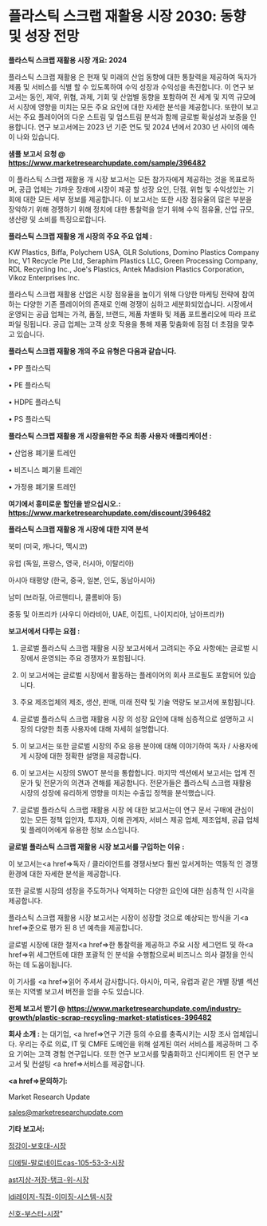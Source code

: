 # 플라스틱 스크랩 재활용 시장 2030: 동향 및 성장 전망

<strong>플라스틱 스크랩 재활용 시장 개요: 2024</strong>

플라스틱 스크랩 재활용 은 현재 및 미래의 산업 동향에 대한 통찰력을 제공하여 독자가 제품 및 서비스를 식별 할 수 있도록하여 수익 성장과 수익성을 촉진합니다. 이 연구 보고서는 동인, 제약, 위협, 과제, 기회 및 산업별 동향을 포함하여 전 세계 및 지역 규모에서 시장에 영향을 미치는 모든 주요 요인에 대한 자세한 분석을 제공합니다. 또한이 보고서는 주요 플레이어의 다운 스트림 및 업스트림 분석과 함께 글로벌 확실성과 보증을 인용합니다. 연구 보고서에는 2023 년 기준 연도 및 2024 년에서 2030 년 사이의 예측이 나와 있습니다.



<strong>샘플 보고서 요청 @ <a href=https://www.marketresearchupdate.com/sample/396482>https://www.marketresearchupdate.com/sample/396482</a></strong>

이 플라스틱 스크랩 재활용 개 시장 보고서는 모든 참가자에게 제공하는 것을 목표로하며, 공급 업체는 가까운 장래에 시장이 제공 할 성장 요인, 단점, 위협 및 수익성있는 기회에 대한 모든 세부 정보를 제공합니다. 이 보고서는 또한 시장 점유율의 많은 부분을 장악하기 위해 경쟁하기 위해 정치에 대한 통찰력을 얻기 위해 수익 점유율, 산업 규모, 생산량 및 소비를 특징으로합니다.



<strong>플라스틱 스크랩 재활용 개 시장의 주요 주요 업체 :</strong>

KW Plastics, Biffa, Polychem USA, GLR Solutions, Domino Plastics Company Inc, V1 Recycle Pte Ltd, Seraphim Plastics LLC, Green Processing Company, RDL Recycling Inc., Joe&#39;s Plastics, Antek Madision Plastics Corporation, Vikoz Enterprises Inc.

플라스틱 스크랩 재활용 산업은 시장 점유율을 높이기 위해 다양한 마케팅 전략에 참여하는 다양한 기존 플레이어의 존재로 인해 경쟁이 심하고 세분화되었습니다. 시장에서 운영되는 공급 업체는 가격, 품질, 브랜드, 제품 차별화 및 제품 포트폴리오에 따라 프로파일 링됩니다. 공급 업체는 고객 상호 작용을 통해 제품 맞춤화에 점점 더 초점을 맞추고 있습니다.



<strong>플라스틱 스크랩 재활용 개의 주요 유형은 다음과 같습니다.</strong>

• PP 플라스틱

• PE 플라스틱

• HDPE 플라스틱

• PS 플라스틱



<strong>플라스틱 스크랩 재활용 개 시장을위한 주요 최종 사용자 애플리케이션 :</strong>

• 산업용 폐기물 트레인

• 비즈니스 폐기물 트레인

• 가정용 폐기물 트레인



<strong>여기에서 흥미로운 할인을 받으십시오.: <a href=https://www.marketresearchupdate.com/discount/396482>https://www.marketresearchupdate.com/discount/396482</a></strong>



<strong>플라스틱 스크랩 재활용 개 시장에 대한 지역 분석</strong>

북미 (미국, 캐나다, 멕시코)

유럽 (독일, 프랑스, 영국, 러시아, 이탈리아)

아시아 태평양 (한국, 중국, 일본, 인도, 동남아시아)

남미 (브라질, 아르헨티나, 콜롬비아 등)

중동 및 아프리카 (사우디 아라비아, UAE, 이집트, 나이지리아, 남아프리카)



<strong>보고서에서 다루는 요점 :</strong>

1. 글로벌 플라스틱 스크랩 재활용 시장 보고서에서 고려되는 주요 사항에는 글로벌 시장에서 운영되는 주요 경쟁자가 포함됩니다.

2. 이 보고서에는 글로벌 시장에서 활동하는 플레이어의 회사 프로필도 포함되어 있습니다.

3. 주요 제조업체의 제조, 생산, 판매, 미래 전략 및 기술 역량도 보고서에 포함됩니다.

4. 글로벌 플라스틱 스크랩 재활용 시장 의 성장 요인에 대해 심층적으로 설명하고 시장의 다양한 최종 사용자에 대해 자세히 설명합니다.

5. 이 보고서는 또한 글로벌 시장의 주요 응용 분야에 대해 이야기하여 독자 / 사용자에게 시장에 대한 정확한 설명을 제공합니다.

6. 이 보고서는 시장의 SWOT 분석을 통합합니다. 마지막 섹션에서 보고서는 업계 전문가 및 전문가의 의견과 견해를 제공합니다. 전문가들은 플라스틱 스크랩 재활용 시장의 성장에 유리하게 영향을 미치는 수출입 정책을 분석했습니다.

7. 글로벌 플라스틱 스크랩 재활용 시장 에 대한 보고서는이 연구 문서 구매에 관심이있는 모든 정책 입안자, 투자자, 이해 관계자, 서비스 제공 업체, 제조업체, 공급 업체 및 플레이어에게 유용한 정보 소스입니다.



<strong>글로벌 플라스틱 스크랩 재활용 시장 보고서를 구입하는 이유 :</strong>

이 보고서는<a href=>독자 / 클</a>라이언트를 경쟁사보다 훨씬 앞서게하는 역동적 인 경쟁 환경에 대한 자세한 분석을 제공합니다.

또한 글로벌 시장의 성장을 주도하거나 억제하는 다양한 요인에 대한 심층적 인 시각을 제공합니다.

플라스틱 스크랩 재활용 시장 보고서는 시장이 성장할 것으로 예상되는 방식을 기<a href=>준으로</a> 평가 된 8 년 예측을 제공합니다.

글로벌 시장에 대한 철저<a href=>한 통찰력</a>을 제공하고 주요 시장 세그먼트 및 하<a href=>위 세그</a>먼트에 대한 포괄적 인 분석을 수행함으로써 비즈니스 의사 결정을 인식하는 데 도움이됩니다.

이 기사를 <a href=>읽어 주</a>셔서 감사합니다. 아시아, 미국, 유럽과 같은 개별 장별 섹션 또는 지역별 보고서 버전을 얻을 수도 있습니다.



<strong>전체 보고서 받기 @ <a href=https://www.marketresearchupdate.com/industry-growth/plastic-scrap-recycling-market-statistices-396482>https://www.marketresearchupdate.com/industry-growth/plastic-scrap-recycling-market-statistices-396482</a></strong>



<strong>회사 소개 :</strong>
는 대기업, <a href=>연구 기</a>관 등의 수요를 충족시키는 시장 조사 업체입니다. 우리는 주로 의료, IT 및 CMFE 도메인을 위해 설계된 여러 서비스를 제공하며 그 주요 기여는 고객 경험 연구입니다. 또한 연구 보고서를 맞춤화하고 신디케이트 된 연구 보고서 및 컨설팅 <a href=>서비</a>스를 제공합니다.



<strong><a href=>문의하기:</a></strong>

Market Research Update

sales@marketresearchupdate.com



<strong>기타 보고서:</strong>

<a href=https://www.linkedin.com/pulse/정강이-보호대-시장-진입-전략-및-위험-평가2029년-isdailynews/>정강이-보호대-시장</a>

<a href=https://www.linkedin.com/pulse/디에틸-말로네이트cas-105-53-3-시장-진입-전략-및-위험-36xjf/>디에틸-말로네이트cas-105-53-3-시장</a>

<a href=https://www.linkedin.com/pulse/ast지상-저장-탱크-위-시장-규모-및-성장-2023-trend-tracking-tips-360-analysis-bxsnf/>ast지상-저장-탱크-위-시장</a>

<a href=https://www.linkedin.com/pulse/ldi레이저-직접-이미징-시스템-시장-경쟁-분석-및-성장-잠재력-2029-ex23f/>ldi레이저-직접-이미징-시스템-시장</a>

<a href=https://www.linkedin.com/pulse/신호-부스터-시장-진입-전략-및-위험-평가2030년-isdailynews-ndiwf/>신호-부스터-시장</a>"
